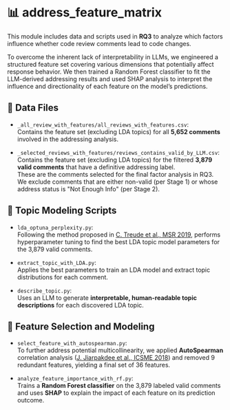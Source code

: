 # 📊 address_feature_matrix

This module includes data and scripts used in **RQ3** to analyze which factors influence whether code review comments lead to code changes.

To overcome the inherent lack of interpretability in LLMs, we engineered a structured feature set covering various dimensions that potentially affect response behavior. We then trained a Random Forest classifier to fit the LLM-derived addressing results and used SHAP analysis to interpret the influence and directionality of each feature on the model’s predictions.



## 📂 Data Files

- `_all_review_with_features/all_reviews_with_features.csv`:  
  Contains the feature set (excluding LDA topics) for all **5,652 comments** involved in the addressing analysis.  

- `_selected_reviews_with_features/reviews_contains_valid_by_LLM.csv`:  
  Contains the feature set (excluding LDA topics) for the filtered **3,879 valid comments** that have a definitive addressing label.  
  These are the comments selected for the final factor analysis in RQ3.  
  We exclude comments that are either non-valid (per Stage 1) or whose address status is "Not Enough Info" (per Stage 2).



## 📂 Topic Modeling Scripts

- `lda_optuna_perplexity.py`:  
  Following the method proposed in [C. Treude et al., MSR 2019](https://ieeexplore.ieee.org/document/8816780), performs hyperparameter tuning to find the best LDA topic model parameters for the 3,879 valid comments.
- `extract_topic_with_LDA.py`:  
  Applies the best parameters to train an LDA model and extract topic distributions for each comment.

- `describe_topic.py`:  
  Uses an LLM to generate **interpretable, human-readable topic descriptions** for each discovered LDA topic.



## 📂 Feature Selection and Modeling

- `select_feature_with_autospearman.py`:  
  To further address potential multicollinearity, we applied **AutoSpearman** correlation analysis ([J. Jiarpakdee et al., ICSME 2018](https://ieeexplore.ieee.org/document/8530020)) and removed 9 redundant features, yielding a final set of 36 features.

- `analyze_feature_importance_with_rf.py`:  
  Trains a **Random Forest classifier** on the 3,879 labeled valid comments and uses **SHAP** to explain the impact of each feature on its prediction outcome.
